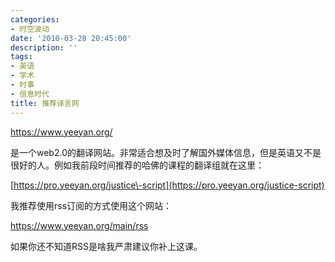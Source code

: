 ```yaml
---
categories:
- 时空波动
date: '2010-03-28 20:45:00'
description: ''
tags:
- 英语
- 学术
- 时事
- 信息时代
title: 推荐译言网
---
```

<https://www.yeeyan.org/>  
  
是一个web2\.0的翻译网站。非常适合想及时了解国外媒体信息，但是英语又不是很好的人。例如我前段时间推荐的哈佛的课程的翻译组就在这里：  
  
[https://pro.yeeyan.org/justice\-script](https://pro.yeeyan.org/justice-script)  
  
我推荐使用rss订阅的方式使用这个网站：  
  
<https://www.yeeyan.org/main/rss>  
  
如果你还不知道RSS是啥我严肃建议你补上这课。  
